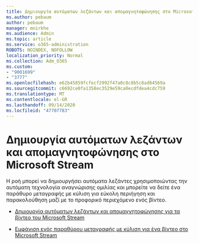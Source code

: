 ```yaml
---
title: Δημιουργία αυτόματων λεζάντων και απομαγνητοφώνησης στο Microsoft Stream
ms.author: pebaum
author: pebaum
manager: mnirkhe
ms.audience: Admin
ms.topic: article
ms.service: o365-administration
ROBOTS: NOINDEX, NOFOLLOW
localization_priority: Normal
ms.collection: Adm_O365
ms.custom:
- "9001699"
- "3777"
ms.openlocfilehash: e62b45859fcfecf2992f47a0c8c8b5c8ad84569a
ms.sourcegitcommit: c6692ce0fa1358ec3529e59ca0ecdfdea4cdc759
ms.translationtype: MT
ms.contentlocale: el-GR
ms.lasthandoff: 09/14/2020
ms.locfileid: "47707783"
---
```

# <a name="generate-automatic-captions-and-a-transcript-in-microsoft-stream"></a>Δημιουργία αυτόματων λεζάντων και απομαγνητοφώνησης στο Microsoft Stream

Η ροή μπορεί να δημιουργήσει αυτόματα λεζάντες χρησιμοποιώντας την αυτόματη τεχνολογία αναγνώρισης ομιλίας και μπορείτε να δείτε ένα παράθυρο μεταγραφής με κύλιση για εύκολη περιήγηση και παρακολούθηση μαζί με το προφορικό περιεχόμενο ενός βίντεο.

- [Δημιουργία αυτόματων λεζάντων και απομαγνητοφώνησης για τα βίντεο του Microsoft Stream](https://docs.microsoft.com/stream/portal-autogenerate-captions)

- [Εμφάνιση ενός παραθύρου μεταγραφής με κύλιση για ένα βίντεο στο Microsoft Stream](https://docs.microsoft.com/stream/portal-configure-transcript-mode)
